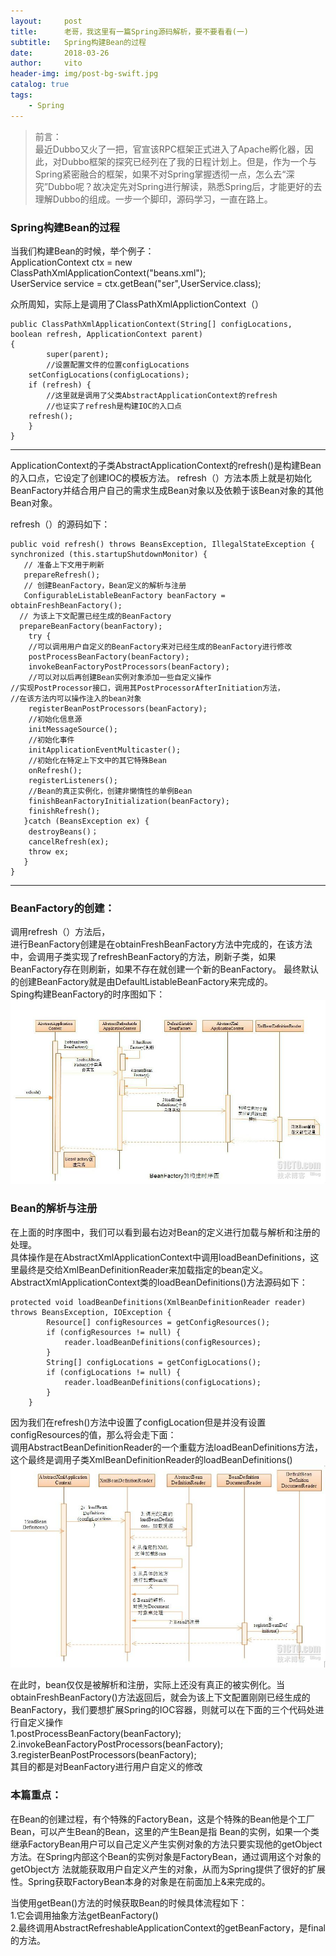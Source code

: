 ```yaml
---
layout:     post
title:      老哥，我这里有一篇Spring源码解析，要不要看看(一)
subtitle:   Spring构建Bean的过程
date:       2018-03-26
author:     vito
header-img: img/post-bg-swift.jpg
catalog: true
tags:
    - Spring
---
```

>前言：  
最近Dubbo又火了一把，官宣该RPC框架正式进入了Apache孵化器，因此，对Dubbo框架的探究已经列在了我的日程计划上。但是，作为一个与Spring紧密融合的框架，如果不对Spring掌握透彻一点，怎么去“深究”Dubbo呢？故决定先对Spring进行解读，熟悉Spring后，才能更好的去理解Dubbo的组成。一步一个脚印，源码学习，一直在路上。  

### Spring构建Bean的过程

当我们构建Bean的时候，举个例子：  
ApplicationContext ctx  = new ClassPathXmlApplicationContext("beans.xml");  
    UserService service = ctx.getBean("ser",UserService.class);

众所周知，实际上是调用了ClassPathXmlApplictionContext（）
```
public ClassPathXmlApplicationContext(String[] configLocations, boolean refresh, ApplicationContext parent)
{
        super(parent);
        //设置配置文件的位置configLocations
    setConfigLocations(configLocations);
    if (refresh) {
        //这里就是调用了父类AbstractApplicationContext的refresh
        //也证实了refresh是构建IOC的入口点
    refresh();
    }
}
```
---
ApplicationContext的子类AbstractApplicationContext的refresh()是构建Bean的入口点，它设定了创建IOC的模板方法。
refresh（）方法本质上就是初始化BeanFactory并结合用户自己的需求生成Bean对象以及依赖于该Bean对象的其他Bean对象。

refresh（）的源码如下：
```
public void refresh() throws BeansException, IllegalStateException {
synchronized (this.startupShutdownMonitor) {
   // 准备上下文用于刷新
   prepareRefresh();
   // 创建BeanFactory，Bean定义的解析与注册
   ConfigurableListableBeanFactory beanFactory =     obtainFreshBeanFactory();
  // 为该上下文配置已经生成的BeanFactory
  prepareBeanFactory(beanFactory);
    try {
    //可以调用用户自定义的BeanFactory来对已经生成的BeanFactory进行修改
    postProcessBeanFactory(beanFactory);
    invokeBeanFactoryPostProcessors(beanFactory);
    //可以对以后再创建Bean实例对象添加一些自定义操作
//实现PostProcessor接口，调用其PostProcessorAfterInitiation方法，
//在该方法内可以操作注入的bean对象
    registerBeanPostProcessors(beanFactory);
    //初始化信息源
    initMessageSource();
    //初始化事件
    initApplicationEventMulticaster();
    //初始化在特定上下文中的其它特殊Bean
    onRefresh();
    registerListeners();
    //Bean的真正实例化，创建非懒惰性的单例Bean
    finishBeanFactoryInitialization(beanFactory);
    finishRefresh();
   }catch (BeansException ex) {
    destroyBeans()；
    cancelRefresh(ex);
    throw ex;
   }
}

```
---
### BeanFactory的创建：  
调用refresh（）方法后，  
进行BeanFactory创建是在obtainFreshBeanFactory方法中完成的，在该方法中，会调用子类实现了refreshBeanFactory的方法，刷新子类，如果BeanFactory存在则刷新，如果不存在就创建一个新的BeanFactory。
最终默认的创建BeanFactory就是由DefaultListableBeanFactory来完成的。  
Sping构建BeanFactory的时序图如下：
![beanFactory-init](/img/beanFactory-init.png)

### Bean的解析与注册
在上面的时序图中，我们可以看到最右边对Bean的定义进行加载与解析和注册的处理。  
具体操作是在AbstractXmlApplicationContext中调用loadBeanDefinitions，这里最终是交给XmlBeanDefinitionReader来加载指定的bean定义。AbstractXmlApplicationContext类的loadBeanDefinitions()方法源码如下：
```
protected void loadBeanDefinitions(XmlBeanDefinitionReader reader) throws BeansException, IOException {
        Resource[] configResources = getConfigResources();
        if (configResources != null) {
            reader.loadBeanDefinitions(configResources);
        }
        String[] configLocations = getConfigLocations();
        if (configLocations != null) {
            reader.loadBeanDefinitions(configLocations);
        }
    }
```
因为我们在refresh()方法中设置了configLocation但是并没有设置configResources的值，那么将会走下面：  
调用AbstractBeanDefinitionReader的一个重载方法loadBeanDefinitions方法，这个最终是调用子类XmlBeanDefinitionReader的loadBeanDefinitions()
![bean-init](/img/bean-init.png)

在此时，bean仅仅是被解析和注册，实际上还没有真正的被实例化。当obtainFreshBeanFactory()方法返回后，就会为该上下文配置刚刚已经生成的BeanFactory，我们要想扩展Spring的IOC容器，则就可以在下面的三个代码处进行自定义操作  
1.postProcessBeanFactory(beanFactory);  2.invokeBeanFactoryPostProcessors(beanFactory);  3.registerBeanPostProcessors(beanFactory);  
其目的都是对BeanFactory进行用户自定义的修改

### 本篇重点：
在Bean的创建过程，有个特殊的FactoryBean，这是个特殊的Bean他是个工厂Bean，可以产生Bean的Bean，这里的产生Bean是指 Bean的实例，如果一个类继承FactoryBean用户可以自己定义产生实例对象的方法只要实现他的getObject方法。在Spring内部这个Bean的实例对象是FactoryBean，通过调用这个对象的getObject方 法就能获取用户自定义产生的对象，从而为Spring提供了很好的扩展性。Spring获取FactoryBean本身的对象是在前面加上&来完成的。

当使用getBean()方法的时候获取Bean的时候具体流程如下：  
1.它会调用抽象方法getBeanFactory()  
2.最终调用AbstractRefreshableApplicationContext的getBeanFactory，是final的方法。
